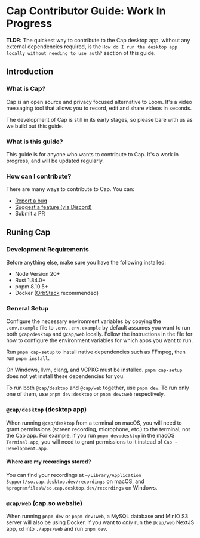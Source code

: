 # Cap Contributor Guide: Work In Progress

**TLDR:** The quickest way to contribute to the Cap desktop app, without any external dependencies required, is the `How do I run the desktop app locally without needing to use auth?` section of this guide.

## Introduction

### What is Cap?

Cap is an open source and privacy focused alternative to Loom. It's a video messaging tool that allows you to record, edit and share videos in seconds.

The development of Cap is still in its early stages, so please bare with us as we build out this guide.

### What is this guide?

This guide is for anyone who wants to contribute to Cap. It's a work in progress, and will be updated regularly.

### How can I contribute?

There are many ways to contribute to Cap. You can:

- [Report a bug](https://github.com/CapSoftware/cap/issues/new)
- [Suggest a feature (via Discord)](https://discord.com/invite/y8gdQ3WRN3)
- Submit a PR

## Runing Cap

### Development Requirements

Before anything else, make sure you have the following installed:

- Node Version 20+
- Rust 1.84.0+
- pnpm 8.10.5+
- Docker ([OrbStack](https://orbstack.dev/) recommended)

### General Setup

Configure the necessary environment variables by copying the `.env.example` file to `.env`.
`.env.example` by default assumes you want to run both `@cap/desktop` and `@cap/web` locally.
Follow the instructions in the file for how to configure the environment variables for which apps you want to run.

Run `pnpm cap-setup` to install native dependencies such as FFmpeg,
then run `pnpm install`.

On Windows, llvm, clang, and VCPKG must be installed.
`pnpm cap-setup` does not yet install these dependencies for you.

To run both `@cap/desktop` and `@cap/web` together, use `pnpm dev`.
To run only one of them, use `pnpm dev:desktop` or `pnpm dev:web` respectively.

### `@cap/desktop` (desktop app)

When running `@cap/desktop` from a terminal on macOS,
you will need to grant permissions (screen recording, microphone, etc.) to the terminal, not the Cap app.
For example, if you run `pnpm dev:desktop` in the macOS `Terminal.app`,
you will need to grant permissions to it instead of `Cap - Development.app`.

#### Where are my recordings stored?

You can find your recordings at `~/Library/Application Support/so.cap.desktop.dev/recordings` on macOS,
and `%programfiles%/so.cap.desktop.dev/recordings` on Windows.

### `@cap/web` (cap.so website)

When running `pnpm dev` or `pnpm dev:web`, a MySQL database and MinIO S3 server will also be using Docker.
If you want to _only_ run the `@cap/web` NextJS app, `cd` into `./apps/web` and run `pnpm dev`.

